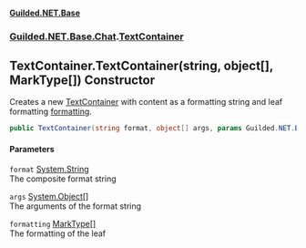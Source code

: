 
#### [Guilded.NET.Base](index 'index')
### [Guilded.NET.Base.Chat](index#Guilded_NET_Base_Chat 'Guilded.NET.Base.Chat').[TextContainer](TextContainer 'Guilded.NET.Base.Chat.TextContainer')
## TextContainer.TextContainer(string, object[], MarkType[]) Constructor
Creates a new [TextContainer](TextContainer 'Guilded.NET.Base.Chat.TextContainer') with content as a formatting string and leaf formatting [formatting](TextContainer_TextContainer(string_object___MarkType__)#Guilded_NET_Base_Chat_TextContainer_TextContainer(string_object___Guilded_NET_Base_Chat_MarkType__)_formatting 'Guilded.NET.Base.Chat.TextContainer.TextContainer(string, object[], Guilded.NET.Base.Chat.MarkType[]).formatting').  
```csharp
public TextContainer(string format, object[] args, params Guilded.NET.Base.Chat.MarkType[] formatting);
```

#### Parameters
<a name='Guilded_NET_Base_Chat_TextContainer_TextContainer(string_object___Guilded_NET_Base_Chat_MarkType__)_format'></a>
`format` [System.String](https://docs.microsoft.com/en-us/dotnet/api/System.String 'System.String')  
The composite format string
  
<a name='Guilded_NET_Base_Chat_TextContainer_TextContainer(string_object___Guilded_NET_Base_Chat_MarkType__)_args'></a>
`args` [System.Object](https://docs.microsoft.com/en-us/dotnet/api/System.Object 'System.Object')[[]](https://docs.microsoft.com/en-us/dotnet/api/System.Array 'System.Array')  
The arguments of the format string
  
<a name='Guilded_NET_Base_Chat_TextContainer_TextContainer(string_object___Guilded_NET_Base_Chat_MarkType__)_formatting'></a>
`formatting` [MarkType](MarkType 'Guilded.NET.Base.Chat.MarkType')[[]](https://docs.microsoft.com/en-us/dotnet/api/System.Array 'System.Array')  
The formatting of the leaf
  

